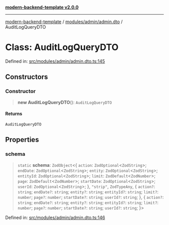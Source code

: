 [**modern-backend-template v2.0.0**](../../../../README.md)

***

[modern-backend-template](../../../../modules.md) / [modules/admin/admin.dto](../README.md) / AuditLogQueryDTO

# Class: AuditLogQueryDTO

Defined in: [src/modules/admin/admin.dto.ts:145](https://github.com/maemreyo/saas-4cus-nodejs/blob/1a77de11cd6eaefe66c31c7f5de281673fc25ce5/src/modules/admin/admin.dto.ts#L145)

## Constructors

### Constructor

> **new AuditLogQueryDTO**(): `AuditLogQueryDTO`

#### Returns

`AuditLogQueryDTO`

## Properties

### schema

> `static` **schema**: `ZodObject`\<\{ `action`: `ZodOptional`\<`ZodString`\>; `endDate`: `ZodOptional`\<`ZodString`\>; `entity`: `ZodOptional`\<`ZodString`\>; `entityId`: `ZodOptional`\<`ZodString`\>; `limit`: `ZodDefault`\<`ZodNumber`\>; `page`: `ZodDefault`\<`ZodNumber`\>; `startDate`: `ZodOptional`\<`ZodString`\>; `userId`: `ZodOptional`\<`ZodString`\>; \}, `"strip"`, `ZodTypeAny`, \{ `action?`: `string`; `endDate?`: `string`; `entity?`: `string`; `entityId?`: `string`; `limit?`: `number`; `page?`: `number`; `startDate?`: `string`; `userId?`: `string`; \}, \{ `action?`: `string`; `endDate?`: `string`; `entity?`: `string`; `entityId?`: `string`; `limit?`: `number`; `page?`: `number`; `startDate?`: `string`; `userId?`: `string`; \}\>

Defined in: [src/modules/admin/admin.dto.ts:146](https://github.com/maemreyo/saas-4cus-nodejs/blob/1a77de11cd6eaefe66c31c7f5de281673fc25ce5/src/modules/admin/admin.dto.ts#L146)
